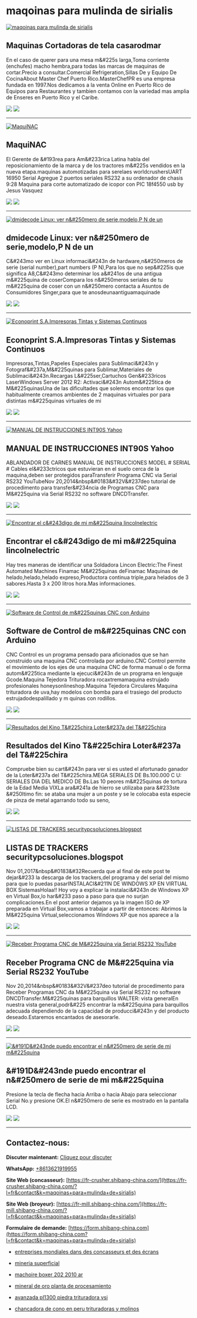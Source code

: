 # maqoinas para mulinda de sirialis

<a href="https://swt.shibang-china.com/?l=fr&img&k=maqoinas+para+mulinda+de+sirialis" target="_blank">![maqoinas para mulinda de sirialis](http://static.shibang-china.com/all-800x300/554.jpg)</a>

## Maquinas Cortadoras de tela casarodmar
En el caso de querer para una mesa m&#225s larga,Toma corriente (enchufes) macho hembra,para todas las marcas de maquinas de cortar.Precio a consultar.Comercial Refrigeration,Sillas De y Equipo De CocinaAbout Master Chef Puerto Rico.MasterChefPR es una empresa fundada en 1997.Nos dedicamos a la venta Online en Puerto Rico de Equipos para Restaurantes y tambien contamos con la variedad mas amplia de Enseres en Puerto Rico y el Caribe.


<a href="https://whatsapp.shibangsoft.com/WhatsApp.php" target="_blank" title="WhatsApp">![](http://static.shibang-china.com/icon/whatsapp.png)</a> <a href="https://swt.shibang-china.com/?l=fr&icon&k=maqoinas+para+mulinda+de+sirialis" target="_blank">![](http://static.shibang-china.com/icon/chat-fr.png)</a>

---

<a href="https://swt.shibang-china.com/?l=fr&img&k=maqoinas+para+mulinda+de+sirialis" target="_blank">![MaquiNAC](http://static.shibang-china.com/all-800x300/86.jpg)</a>

## MaquiNAC
El Gerente de &#193rea para Am&#233rica Latina habla del reposicionamiento de la marca y de los tractores m&#225s vendidos en la nueva etapa.maquinas automotizadas para serelaes worldcrushersUART 16950 Serial Agregue 2 puertos seriales RS232 a su ordenador de chasis 9:28 Maquina para corte automatizado de icopor con PIC 18f4550 usb by Jesus Vasquez


<a href="https://whatsapp.shibangsoft.com/WhatsApp.php" target="_blank" title="WhatsApp">![](http://static.shibang-china.com/icon/whatsapp.png)</a> <a href="https://swt.shibang-china.com/?l=fr&icon&k=maqoinas+para+mulinda+de+sirialis" target="_blank">![](http://static.shibang-china.com/icon/chat-fr.png)</a>

---

<a href="https://swt.shibang-china.com/?l=fr&img&k=maqoinas+para+mulinda+de+sirialis" target="_blank">![dmidecode Linux: ver n&#250mero de serie,modelo,P N de un](http://static.shibang-china.com/all-800x300/524.jpg)</a>

## dmidecode Linux: ver n&#250mero de serie,modelo,P N de un
C&#243mo ver en Linux informaci&#243n de hardware,n&#250meros de serie (serial number),part numbers (P N),Para los que no sep&#225is que significa A8,C&#243mo determinar los a&#241os de una antigua m&#225quina de coserCompara los n&#250meros seriales de tu m&#225quina de coser con un n&#250mero contacta a Asuntos de Consumidores Singer,para que te anosdeunaantiguamaquinade


<a href="https://whatsapp.shibangsoft.com/WhatsApp.php" target="_blank" title="WhatsApp">![](http://static.shibang-china.com/icon/whatsapp.png)</a> <a href="https://swt.shibang-china.com/?l=fr&icon&k=maqoinas+para+mulinda+de+sirialis" target="_blank">![](http://static.shibang-china.com/icon/chat-fr.png)</a>

---

<a href="https://swt.shibang-china.com/?l=fr&img&k=maqoinas+para+mulinda+de+sirialis" target="_blank">![Econoprint S.A.Impresoras Tintas y Sistemas Continuos](http://static.shibang-china.com/all-800x300/175.jpg)</a>

## Econoprint S.A.Impresoras Tintas y Sistemas Continuos
Impresoras,Tintas,Papeles Especiales para Sublimaci&#243n y Fotograf&#237a,M&#225quinas para Sublimar,Materiales de Sublimaci&#243n.Recargas L&#225ser,Cartuchos Gen&#233ricos LaserWindows Server 2012 R2: Activaci&#243n Autom&#225tica de M&#225quinasUna de las dificultades que solemos encontrar los que habitualmente creamos ambientes de 2 maquinas virtuales por para distintas m&#225quinas virtuales de mi


<a href="https://whatsapp.shibangsoft.com/WhatsApp.php" target="_blank" title="WhatsApp">![](http://static.shibang-china.com/icon/whatsapp.png)</a> <a href="https://swt.shibang-china.com/?l=fr&icon&k=maqoinas+para+mulinda+de+sirialis" target="_blank">![](http://static.shibang-china.com/icon/chat-fr.png)</a>

---

<a href="https://swt.shibang-china.com/?l=fr&img&k=maqoinas+para+mulinda+de+sirialis" target="_blank">![MANUAL DE INSTRUCCIONES INT90S Yahoo](http://static.shibang-china.com/all-800x300/852.jpg)</a>

## MANUAL DE INSTRUCCIONES INT90S Yahoo
ABLANDADOR DE CARNES MANUAL DE INSTRUCCIONES MODEL # SERIAL # Cables el&#233ctricos que estuvieran en el suelo cerca de la maquina,deben ser protegidos paraTransferir Programa CNC via Serial RS232 YouTubeNov 20,2014&nbsp&#0183&#32V&#237deo tutorial de procedimento para transfer&#234ncia de Programas CNC para M&#225quina via Serial RS232 no software DNCDTransfer.


<a href="https://whatsapp.shibangsoft.com/WhatsApp.php" target="_blank" title="WhatsApp">![](http://static.shibang-china.com/icon/whatsapp.png)</a> <a href="https://swt.shibang-china.com/?l=fr&icon&k=maqoinas+para+mulinda+de+sirialis" target="_blank">![](http://static.shibang-china.com/icon/chat-fr.png)</a>

---

<a href="https://swt.shibang-china.com/?l=fr&img&k=maqoinas+para+mulinda+de+sirialis" target="_blank">![Encontrar el c&#243digo de mi m&#225quina lincolnelectric](http://static.shibang-china.com/all-800x300/1036.jpg)</a>

## Encontrar el c&#243digo de mi m&#225quina lincolnelectric
Hay tres maneras de identificar una Soldadora Lincon Electric:The Finest Automated Machines Finamac M&#225quinas deFinamac Maquinas de helado,helado,helado expreso,Productora continua triple,para helados de 3 sabores.Hasta 3 x 200 litros hora.Mas informaciones.


<a href="https://whatsapp.shibangsoft.com/WhatsApp.php" target="_blank" title="WhatsApp">![](http://static.shibang-china.com/icon/whatsapp.png)</a> <a href="https://swt.shibang-china.com/?l=fr&icon&k=maqoinas+para+mulinda+de+sirialis" target="_blank">![](http://static.shibang-china.com/icon/chat-fr.png)</a>

---

<a href="https://swt.shibang-china.com/?l=fr&img&k=maqoinas+para+mulinda+de+sirialis" target="_blank">![Software de Control de m&#225quinas CNC con Arduino](http://static.shibang-china.com/all-800x300/515.jpg)</a>

## Software de Control de m&#225quinas CNC con Arduino
CNC Control es un programa pensado para aficionados que se han construido una maquina CNC controlada por arduino.CNC Control permite el movimiento de los ejes de una maquina CNC de forma manual o de forma autom&#225tica mediante la ejecuci&#243n de un programa en lenguaje Gcode.Maquina Tejedora Trituradora rocaxtremamaquina estrujado profesionales honeysonlineshop.Maquina Tejedora Circulares Maquina trituradora de uva,hay modelos con bomba para el trasiego del producto estrujadodespalillado y m quinas con rodillos.


<a href="https://whatsapp.shibangsoft.com/WhatsApp.php" target="_blank" title="WhatsApp">![](http://static.shibang-china.com/icon/whatsapp.png)</a> <a href="https://swt.shibang-china.com/?l=fr&icon&k=maqoinas+para+mulinda+de+sirialis" target="_blank">![](http://static.shibang-china.com/icon/chat-fr.png)</a>

---

<a href="https://swt.shibang-china.com/?l=fr&img&k=maqoinas+para+mulinda+de+sirialis" target="_blank">![Resultados del Kino T&#225chira Loter&#237a del T&#225chira](http://static.shibang-china.com/all-800x300/619.jpg)</a>

## Resultados del Kino T&#225chira Loter&#237a del T&#225chira
Compruebe bien su cart&#243n para ver si es usted el afortunado ganador de la Loter&#237a del T&#225chira.MEGA SERIALES DE Bs.100.000 C U: SERIALES DIA DEL MEDICO DE Bs.Las 10 peores m&#225quinas de tortura de la Edad Media VIXLa ara&#241a de hierro se utilizaba para &#233ste &#250ltimo fin: se ataba una mujer a un poste y se le colocaba esta especie de pinza de metal agarrando todo su seno,


<a href="https://whatsapp.shibangsoft.com/WhatsApp.php" target="_blank" title="WhatsApp">![](http://static.shibang-china.com/icon/whatsapp.png)</a> <a href="https://swt.shibang-china.com/?l=fr&icon&k=maqoinas+para+mulinda+de+sirialis" target="_blank">![](http://static.shibang-china.com/icon/chat-fr.png)</a>

---

<a href="https://swt.shibang-china.com/?l=fr&img&k=maqoinas+para+mulinda+de+sirialis" target="_blank">![LISTAS DE TRACKERS securitypcsoluciones.blogspot](http://static.shibang-china.com/all-800x300/914.jpg)</a>

## LISTAS DE TRACKERS securitypcsoluciones.blogspot
Nov 01,2017&nbsp&#0183&#32Recuerda que al final de este post te dejar&#233 la descarga de los trackers,del programa y del serial del mismo para que lo puedas pasarINSTALACI&#211N DE WINDOWS XP EN VIRTUAL BOX SistemasHolaa!! Hoy voy a explicar la instalaci&#243n de Windows XP en Virtual Box,lo har&#233 paso a paso para que no surjan complicaciones.En el post anterior dejamos ya la imagen ISO de XP preparada en Virtual Box,vamos a trabajar a partir de entonces: Abrimos la M&#225quina Virtual,seleccionamos Windows XP que nos aparece a la


<a href="https://whatsapp.shibangsoft.com/WhatsApp.php" target="_blank" title="WhatsApp">![](http://static.shibang-china.com/icon/whatsapp.png)</a> <a href="https://swt.shibang-china.com/?l=fr&icon&k=maqoinas+para+mulinda+de+sirialis" target="_blank">![](http://static.shibang-china.com/icon/chat-fr.png)</a>

---

<a href="https://swt.shibang-china.com/?l=fr&img&k=maqoinas+para+mulinda+de+sirialis" target="_blank">![Receber Programa CNC de M&#225quina via Serial RS232 YouTube](http://static.shibang-china.com/all-800x300/827.jpg)</a>

## Receber Programa CNC de M&#225quina via Serial RS232 YouTube
Nov 20,2014&nbsp&#0183&#32V&#237deo tutorial de procedimento para Receber Programas CNC da M&#225quina via Serial RS232 no software DNCDTransfer.M&#225quinas para barquillos WALTER: vista generalEn nuestra vista general,podr&#225 encontrar la m&#225quina para barquillos adecuada dependiendo de la capacidad de producci&#243n y del producto deseado.Estaremos encantados de asesorarle.


<a href="https://whatsapp.shibangsoft.com/WhatsApp.php" target="_blank" title="WhatsApp">![](http://static.shibang-china.com/icon/whatsapp.png)</a> <a href="https://swt.shibang-china.com/?l=fr&icon&k=maqoinas+para+mulinda+de+sirialis" target="_blank">![](http://static.shibang-china.com/icon/chat-fr.png)</a>

---

<a href="https://swt.shibang-china.com/?l=fr&img&k=maqoinas+para+mulinda+de+sirialis" target="_blank">![&#191D&#243nde puedo encontrar el n&#250mero de serie de mi m&#225quina](http://static.shibang-china.com/all-800x300/248.jpg)</a>

## &#191D&#243nde puedo encontrar el n&#250mero de serie de mi m&#225quina
Presione la tecla de flecha hacia Arriba o hacia Abajo para seleccionar Serial No.y presione OK.El n&#250mero de serie es mostrado en la pantalla LCD.

<a href="https://whatsapp.shibangsoft.com/WhatsApp.php" target="_blank" title="WhatsApp">![](http://static.shibang-china.com/icon/whatsapp.png)</a> <a href="https://swt.shibang-china.com/?l=fr&icon&k=maqoinas+para+mulinda+de+sirialis" target="_blank">![](http://static.shibang-china.com/icon/chat-fr.png)</a>

---
## Contactez-nous:

**Discuter maintenant:** [Cliquez pour discuter](https://swt.shibang-china.com?l=fr&contact&k=maqoinas+para+mulinda+de+sirialis)

**WhatsApp:**  [+8613621919955](https://whatsapp.shibangsoft.com/WhatsApp.php)

**Site Web (concasseur):** [https://fr-crusher.shibang-china.com/](https://fr-crusher.shibang-china.com/?l=fr&contact&k=maqoinas+para+mulinda+de+sirialis)

**Site Web (broyeur):** [https://fr-mill.shibang-china.com/](https://fr-mill.shibang-china.com/?l=fr&contact&k=maqoinas+para+mulinda+de+sirialis)

**Formulaire de demande:** [https://form.shibang-china.com](https://form.shibang-china.com?l=fr&contact&k=maqoinas+para+mulinda+de+sirialis)

* [entreprises mondiales dans des concasseurs et des écrans](../61/entreprises%20mondiales%20dans%20des%20concasseurs%20et%20des%20%C3%A9crans.md)

* [mineria superficial](../62/mineria%20superficial.md)

* [machoire boxer 202 2010 ar](../65/machoire%20boxer%20202%202010%20ar.md)

* [mineral de oro planta de procesamiento](../63/mineral%20de%20oro%20planta%20de%20procesamiento.md)

* [avanzada pl1300 piedra trituradora vsi](../64/avanzada%20pl1300%20piedra%20trituradora%20vsi.md)

* [chancadora de cono en peru trituradoras y molinos](../64/chancadora%20de%20cono%20en%20peru%20trituradoras%20y%20molinos.md)
